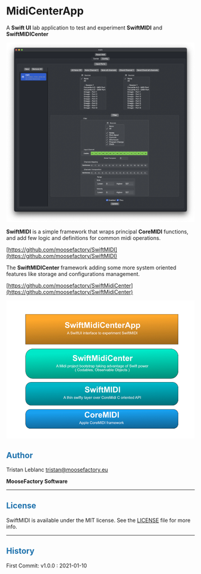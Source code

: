 # MidiCenterApp

A **Swift UI** lab application to test and experiment **SwiftMIDI** and **SwiftMIDICenter**

![Scheme](Documentation/Screenshot.png)


**SwiftMIDI** is a simple framework that wraps principal **CoreMIDI** functions, and add few logic and definitions for common midi operations.

[https://github.com/moosefactory/SwiftMIDI](https://github.com/moosefactory/SwiftMIDI)

The **SwiftMIDICenter** framework adding some more system oriented features like storage and configurations management.

[https://github.com/moosefactory/SwiftMidiCenter](https://github.com/moosefactory/SwiftMidiCenter)


![Scheme](Documentation/SwiftMIDI_ReadMe_Scheme.jpg)


## <font color='#1E72AD'>Author</font>

Tristan Leblanc <tristan@moosefactory.eu>

**MooseFactory Software**

***

## <font color='#1E72AD'>License</font>

SwiftMIDI is available under the MIT license. See the [LICENSE](LICENSE) file for more info.

***


## <font color='#1E72AD'>History</font>

First Commit:
v1.0.0 : 2021-01-10
